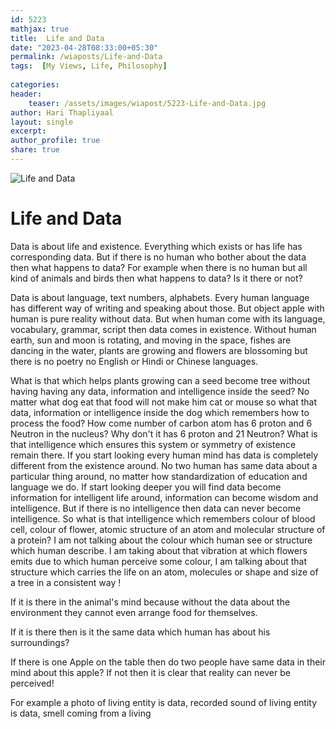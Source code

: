 ```yaml
---    
id: 5223    
mathjax: true    
title:  Life and Data      
date: "2023-04-28T08:33:00+05:30"    
permalink: /wiaposts/Life-and-Data    
tags:  [My Views, Life, Philosophy]     
    
categories:    
header:    
    teaser: /assets/images/wiapost/5223-Life-and-Data.jpg    
author: Hari Thapliyaal    
layout: single    
excerpt:    
author_profile: true    
share: true    
---    
```

    
![Life and Data](/assets/images/wiapost/5223-Life-and-Data.jpg)    
    
# Life and Data

Data is about life and existence. Everything which exists or has life has corresponding data. But if there is no human who bother about the data then what happens to data? For example when there is no human but all kind of animals and birds then what happens to data? Is it there or not?

Data is about language, text numbers, alphabets. Every human language has different way of writing and speaking about those. But object apple with human is pure reality without data. But when human come with its language, vocabulary, grammar, script then data comes in existence. Without human earth, sun and moon is rotating, and moving in the space, fishes are dancing in the water, plants are growing and flowers are blossoming but there is no poetry no English or Hindi or Chinese languages. 

What is that which helps plants growing can a seed become tree without having having any data, information and intelligence inside the seed? No matter what dog eat that food will not make him cat or mouse so what that data, information or intelligence inside the dog which remembers how to process the food? How come number of carbon atom has 6 proton and 6 Neutron in the nucleus? Why don't it has 6 proton and 21 Neutron? What is that intelligence which ensures this system or symmetry of existence remain there. If you start looking every human mind has data is completely different from the existence around. No two human has same data about a particular thing around, no matter how standardization of education and language we do. If start looking deeper you will find data become information for intelligent life around, information can become wisdom and intelligence. But if there is no intelligence then data can never become intelligence. So what is that intelligence which remembers colour of blood cell, colour of flower, atomic structure of an atom and molecular structure of a protein? I am not talking about the colour which human see or structure which human describe. I am taking about that vibration at which flowers emits due to which human perceive some colour, I am talking about that structure which carries the life on an atom, molecules or shape and size of a tree in a consistent way !


If it is there in the animal's mind because without the data about the environment they cannot even arrange food for themselves.

If it is there then is it the same data which human has about his surroundings?

If there is one Apple on the table then do two people have same data in their mind about this apple? If not then it is clear that reality can never be perceived!

For example a photo of living entity is data, recorded sound of living entity is data, smell coming from a living 
 
